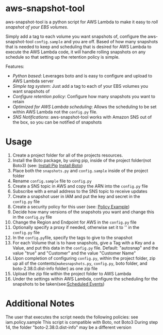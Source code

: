aws-snapshot-tool
=================
aws-snapshot-tool is a python script for AWS Lambda to make it easy to *roll snapshot of your EBS volumes*. 

Simply add a tag to each volume you want snapshots of, configure the aws-snapshot-tool `config.sample` and you are off. Based of how many snapshots that is needed to keep and scheduling that is desired for AWS Lambda to execute the AWS Lambda code, it will handle rolling snapshots on any schedule so that setting up the retention policy is simple.

Features:
- *Python based*: Leverages boto and is easy to configure and upload to AWS Lambda server
- *Simple tag system*: Just add a tag to each of your EBS volumes you want snapshots of
- *Configure retention policy*: Configure how many snapshots you want to retain
- *Optimized for AWS Lambda scheduling*: Allows the scheduling to be set within AWS Lambda not the `config.py` file.
- *SNS Notifications*: aws-snapshot-tool works with Amazon SNS out of the box, so you can be notified of snapshots

Usage
==========
1. Create a project folder for all of the projects resources.
2. Install the Boto package, by using pip, inside of the project folder(not Boto3) (see: [Install:Pip](https://pip.pypa.io/en/latest/installing/) [Install:Boto](https://github.com/boto/boto))
3. Place both the `snapshots.py` and `config.sample` inside of the project folder
4. Rename `config.sample` file to `config.py`
5. Create a SNS topic in AWS and copy the ARN into the `config.py` file
6. Subscribe with a email address to the SNS topic to receive updates
7. Create a snapshot user in IAM and put the key and secret in the `config.py` file
8. Create a security policy for this user (see:  [Policy Example](http://docs.aws.amazon.com/IAM/latest/UserGuide/access_policies_examples.html))
9. Decide how many versions of the snapshots you want and change this in the `config.py` file
10. Change the Region and Endpoint for AWS in the `config.py` file
11. Optionally specify a proxy if needed, otherwise set it to '' in the `config.py` file
12. In the `config.py`file, specify the tags to give to the snapshot
13. For each Volume that is to have snapshots, give a Tag with a Key and a Value, and put this data in the `config.py` file. Default: "autosnap" and the value "true" and "Customer" and the value "Customer Name"
14. Upon completion of configuring `config.py`, within the project folder, zip up all of the contents(`makesnapshots.py`, `config.py`, boto folder, and boto-2.38.0.dist-info folder) as one zip file
15. Upload the zip file within the project folder to AWS Lambda
16. Under the settings within AWS Lambda, configure the scheduling for the snapshots to be taken(see:[Scheduled Events](http://docs.aws.amazon.com/lambda/latest/dg/getting-started-scheduled-events.html)) 

Additional Notes
=========
The user that executes the script needs the following policies: see iam.policy.sample
This script is compatible with Boto, not Boto3
During step 14, the folder "boto-2.38.0.dist-info" may be a different version

